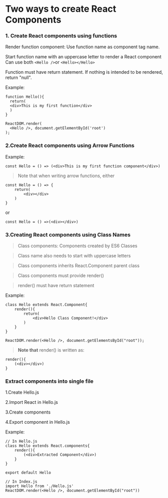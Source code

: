 # Two ways to create React Components

### 1. Create React components using functions
Render function component: Use function name as component tag name.  

Start function name with an uppercase letter to render a React component  
Can use both `<Hello />`or `<Hello></Hello>`  

Function must have return statement. If nothing is intended to be rendered, return "null".  

Example:
```
function Hello(){
  return(
  <div>This is my first function</div>
  )
}
```
```
ReactDOM.render(
  <Hello />, document.getElementById('root')
);
```

### 2.Create React components using Arrow Functions
Example:
```
const Hello = () => (<div>This is my first function component</div>)
```
>Note that when writing arrow functions, either
```
const Hello = () => {
    return(
        <div></div>
    )
}
```
or
```
const Hello = () =>(<div></div>)
```

### 3.Creating React components using Class Names
>Class components: Components created by ES6 Classes  

>Class name also needs to start with uppercase letters  

>Class components inherits React.Component parent class  

>Class components must provide render()  

>render() must have return statement  

Example:
```
class Hello extends React.Component{
    render(){
        return(
            <div>Hello Class Component!</div>
        )
    }
}

ReactDOM.render(<Hello />, document.getElementsById("root"));
```

>**Note that** render() is written as:
```
render(){
    (<div></div>)
}
```
### Extract components into single file
1.Create Hello.js  

2.Import React in Hello.js  

3.Create components  

4.Export component in Hello.js  

Example: 
```
// In Hello.js
class Hello extends React.components{
    render(){
        (<div>Extracted Component</div>)
    }
}

export default Hello
```
```
// In Index.js
import Hello from './Hello.js'
ReactDOM.render(<Hello />, document.getElementById("root"))
```
